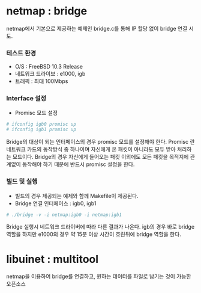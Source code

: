 # netmap : bridge
netmap에서 기본으로 제공하는 예제인 bridge.c를 통해 IP 할당 없이 bridge 연결 시도.

### 테스트 환경
 - O/S : FreeBSD 10.3 Release
 - 네트워크 드라이브 : e1000, igb
 - 트래픽 : 최대 100Mbps
 
### Interface 설정
 - Promisc 모드 설정
```sh
# ifconfig igb0 promisc up
# ifconfig igb1 promisc up
```
Bridge의 대상이 되는 인터페이스의 경우 promisc 모드를 설정해야 한다. Promisc 란 네트워크 카드의 동작방식 중 하나이며 자신에게 온 패킷이 아니라도 모두 받아 처리하는 모드이다. Bridge의 경우 자신에게 들어오는 패킷 이외에도 모든 패킷을 목적지에 관계없이 동작해야 하기 때문에 반드시 promisc 설정을 한다.

### 빌드 및 실행
 - 빌드의 경우 제공되는 예제와 함께 Makefile이 제공된다.
 - Bridge 연결 인터페이스 : igb0, igb1
```sh
# ./bridge -v -i netmap:igb0 -i netmap:igb1
```
Bridge 실행시 네트워크 드라이버에 따라 다른 결과가 나온다. igb의 경우 바로 bridge 역할을 하지만 e1000의 경우 약 15분 이상 시간이 흐린뒤에 bridge 역할을 한다.

# libuinet : multitool
netmap을 이용하여 bridge를 연결하고, 원하는 데이터를 파일로 남기는 것이 가능한 오픈소스


